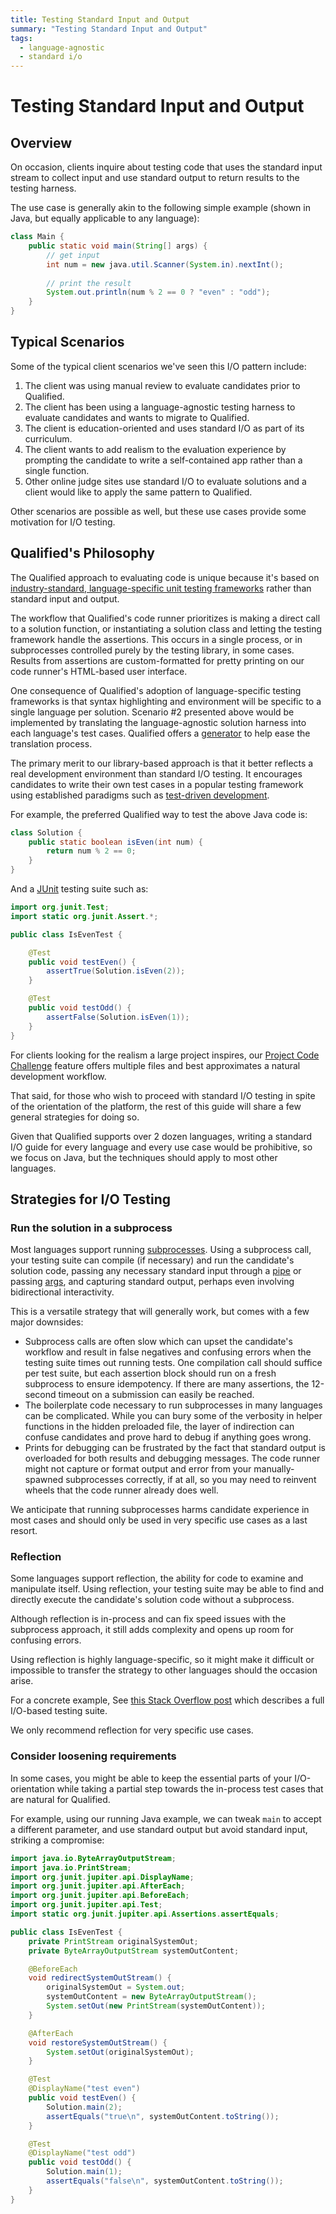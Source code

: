 ```yaml
---
title: Testing Standard Input and Output
summary: "Testing Standard Input and Output"
tags:
  - language-agnostic
  - standard i/o
---
```


# Testing Standard Input and Output

## Overview

On occasion, clients inquire about testing code that uses the standard input stream to collect input and use standard output to return results to the testing harness.

The use case is generally akin to the following simple example (shown in Java, but equally applicable to any language):

```java
class Main {
    public static void main(String[] args) {
        // get input
        int num = new java.util.Scanner(System.in).nextInt(); 
       
        // print the result
        System.out.println(num % 2 == 0 ? "even" : "odd"); 
    }
}
```

## Typical Scenarios

Some of the typical client scenarios we've seen this I/O pattern include:

1. The client was using manual review to evaluate candidates prior to Qualified.
2. The client has been using a language-agnostic testing harness to evaluate candidates and wants to migrate to Qualified.
3. The client is education-oriented and uses standard I/O as part of its curriculum.
4. The client wants to add realism to the evaluation experience by prompting the candidate to write a self-contained app rather than a single function.
5. Other online judge sites use standard I/O to evaluate solutions and a client would like to apply the same pattern to Qualified.

Other scenarios are possible as well, but these use cases provide some motivation for I/O testing.

## Qualified's Philosophy

The Qualified approach to evaluating code is unique because it's based on [industry-standard, language-specific unit testing frameworks](/reference/languages) rather than standard input and output.

The workflow that Qualified's code runner prioritizes is making a direct call to a solution function, or instantiating a solution class and letting the testing framework handle the assertions. This occurs in a single process, or in subprocesses controlled purely by the testing library, in some cases. Results from assertions are custom-formatted for pretty printing on our code runner's HTML-based user interface.

One consequence of Qualified's adoption of language-specific testing frameworks is that syntax highlighting and environment will be specific to a single language per solution. Scenario #2 presented above would be implemented by translating the language-agnostic solution harness into each language's test cases. Qualified offers a [generator](/reference/features/challenges/code/language-generator) to help ease the translation process.

The primary merit to our library-based approach is that it better reflects a real development environment than standard I/O testing. It encourages candidates to write their own test cases in a popular testing framework using established paradigms such as [test-driven development](https://en.wikipedia.org/wiki/Test-driven_development).

For example, the preferred Qualified way to test the above Java code is:

```java
class Solution {
    public static boolean isEven(int num) {
        return num % 2 == 0;
    }
}
```

And a [JUnit](https://en.wikipedia.org/wiki/JUnit) testing suite such as:

```java
import org.junit.Test;
import static org.junit.Assert.*;

public class IsEvenTest {

    @Test
    public void testEven() {
        assertTrue(Solution.isEven(2));
    }

    @Test
    public void testOdd() {
        assertFalse(Solution.isEven(1));
    }
}
```

For clients looking for the realism a large project inspires, our [Project Code Challenge](/creating-content/challenges/challenge-types/#project-code-challenges) feature offers multiple files and best approximates a natural development workflow.

That said, for those who wish to proceed with standard I/O testing in spite of the orientation of the platform, the rest of this guide will share a few general strategies for doing so.

Given that Qualified supports over 2 dozen languages, writing a standard I/O guide for every language and every use case would be prohibitive, so we focus on Java, but the techniques should apply to most other languages.

## Strategies for I/O Testing

### Run the solution in a subprocess

Most languages support running [subprocesses](https://en.wikipedia.org/wiki/Subprocess). Using a subprocess call, your testing suite can compile (if necessary) and run the candidate's solution code, passing any necessary standard input through a [pipe](https://en.wikipedia.org/wiki/Pipe) or passing [args](https://en.wikipedia.org/wiki/Command-line_interface#Arguments), and capturing standard output, perhaps even involving bidirectional interactivity.

This is a versatile strategy that will generally work, but comes with a few major downsides:

- Subprocess calls are often slow which can upset the candidate's workflow and result in false negatives and confusing errors when the testing suite times out running tests. One compilation call should suffice per test suite, but each assertion block should run on a fresh subprocess to ensure idempotency. If there are many assertions, the 12-second timeout on a submission can easily be reached.
- The boilerplate code necessary to run subprocesses in many languages can be complicated. While you can bury some of the verbosity in helper functions in the hidden preloaded file, the layer of indirection can confuse candidates and prove hard to debug if anything goes wrong.
- Prints for debugging can be frustrated by the fact that standard output is overloaded for both results and debugging messages. The code runner might not capture or format output and error from your manually-spawned subprocesses correctly, if at all, so you may need to reinvent wheels that the code runner already does well.

We anticipate that running subprocesses harms candidate experience in most cases and should only be used in very specific use cases as a last resort.

### Reflection

Some languages support reflection, the ability for code to examine and manipulate itself. Using reflection, your testing suite may be able to find and directly execute the candidate's solution code without a subprocess.

Although reflection is in-process and can fix speed issues with the subprocess approach, it still adds complexity and opens up room for confusing errors.

Using reflection is highly language-specific, so it might make it difficult or impossible to transfer the strategy to other languages should the occasion arise.

For a concrete example, See [this Stack Overflow post](https://stackoverflow.com/questions/46173987/how-to-test-a-simple-command-line-application-in-java-using-junit/46173988#46173988) which describes a full I/O-based testing suite.

We only recommend reflection for very specific use cases.

### Consider loosening requirements

In some cases, you might be able to keep the essential parts of your I/O-orientation while taking a partial step towards the in-process test cases that are natural for Qualified.

For example, using our running Java example, we can tweak `main` to accept a different parameter, and use standard output but avoid standard input, striking a compromise:

```java
import java.io.ByteArrayOutputStream;
import java.io.PrintStream;
import org.junit.jupiter.api.DisplayName;
import org.junit.jupiter.api.AfterEach;
import org.junit.jupiter.api.BeforeEach;
import org.junit.jupiter.api.Test;
import static org.junit.jupiter.api.Assertions.assertEquals;

public class IsEvenTest {
    private PrintStream originalSystemOut;
    private ByteArrayOutputStream systemOutContent;

    @BeforeEach
    void redirectSystemOutStream() {
        originalSystemOut = System.out;
        systemOutContent = new ByteArrayOutputStream();
        System.setOut(new PrintStream(systemOutContent));
    }

    @AfterEach
    void restoreSystemOutStream() {
        System.setOut(originalSystemOut);
    }

    @Test
    @DisplayName("test even")
    public void testEven() {
        Solution.main(2);
        assertEquals("true\n", systemOutContent.toString());
    }

    @Test
    @DisplayName("test odd")
    public void testOdd() {
        Solution.main(1);
        assertEquals("false\n", systemOutContent.toString());
    }
}
```


